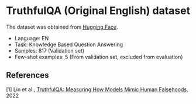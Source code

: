 # TruthfulQA (Original English) dataset

The dataset was obtained from [Hugging Face](https://huggingface.co/datasets/truthful_qa).

- Language: EN
- Task: Knowledge Based Question Answering
- Samples: 817 (Validation set)
- Few-shot examples: 5 (From validation set, excluded from evaluation)

## References

[1] Lin et al., [TruthfulQA: Measuring How Models Mimic Human Falsehoods](https://arxiv.org/abs/2109.07958), 2022
